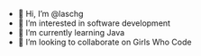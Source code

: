 - 👋 Hi, I’m @laschg
- 👀 I’m interested in software development
- 🌱 I’m currently learning Java
- 💞️ I’m looking to collaborate on Girls Who Code




